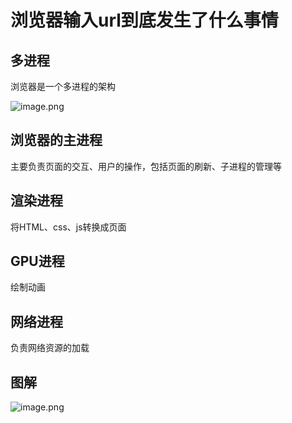 # 浏览器输入url到底发生了什么事情

## 多进程
浏览器是一个多进程的架构

![image.png](https://p6-juejin.byteimg.com/tos-cn-i-k3u1fbpfcp/1e1a154aa20e431f897cbcc12b49b0ba~tplv-k3u1fbpfcp-watermark.image?)
## 浏览器的主进程
主要负责页面的交互、用户的操作，包括页面的刷新、子进程的管理等

## 渲染进程
将HTML、css、js转换成页面

## GPU进程
绘制动画

## 网络进程
负责网络资源的加载

## 图解


![image.png](https://p3-juejin.byteimg.com/tos-cn-i-k3u1fbpfcp/75ca62c2031a4a35b07bf5d9e5e14ccc~tplv-k3u1fbpfcp-watermark.image?)